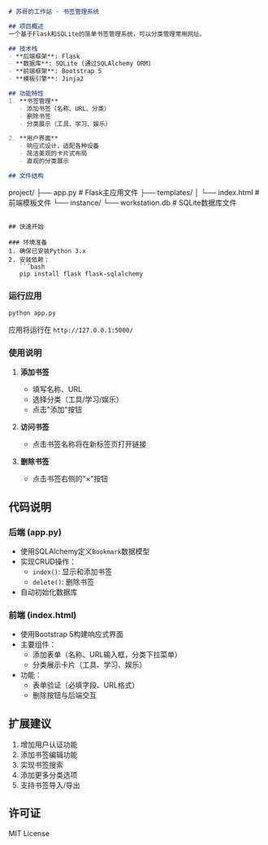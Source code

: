 ```markdown
# 苏哥的工作站 - 书签管理系统

## 项目概述
一个基于Flask和SQLite的简单书签管理系统，可以分类管理常用网址。

## 技术栈
- **后端框架**: Flask
- **数据库**: SQLite (通过SQLAlchemy ORM)
- **前端框架**: Bootstrap 5
- **模板引擎**: Jinja2

## 功能特性
1. **书签管理**
   - 添加书签（名称、URL、分类）
   - 删除书签
   - 分类展示（工具、学习、娱乐）

2. **用户界面**
   - 响应式设计，适配各种设备
   - 简洁美观的卡片式布局
   - 直观的分类展示

## 文件结构
```
project/
├── app.py                # Flask主应用文件
├── templates/
│   └── index.html        # 前端模板文件
└── instance/
    └── workstation.db    # SQLite数据库文件
```

## 快速开始

### 环境准备
1. 确保已安装Python 3.x
2. 安装依赖：
   ```bash
   pip install flask flask-sqlalchemy
   ```

### 运行应用
```bash
python app.py
```
应用将运行在 `http://127.0.0.1:5000/`

### 使用说明
1. **添加书签**
   - 填写名称、URL
   - 选择分类（工具/学习/娱乐）
   - 点击"添加"按钮

2. **访问书签**
   - 点击书签名称将在新标签页打开链接

3. **删除书签**
   - 点击书签右侧的"×"按钮

## 代码说明

### 后端 (app.py)
- 使用SQLAlchemy定义`Bookmark`数据模型
- 实现CRUD操作：
  - `index()`: 显示和添加书签
  - `delete()`: 删除书签
- 自动初始化数据库

### 前端 (index.html)
- 使用Bootstrap 5构建响应式界面
- 主要组件：
  - 添加表单（名称、URL输入框，分类下拉菜单）
  - 分类展示卡片（工具、学习、娱乐）
- 功能：
  - 表单验证（必填字段、URL格式）
  - 删除按钮与后端交互

## 扩展建议
1. 增加用户认证功能
2. 添加书签编辑功能
3. 实现书签搜索
4. 添加更多分类选项
5. 支持书签导入/导出

## 许可证
MIT License
```
